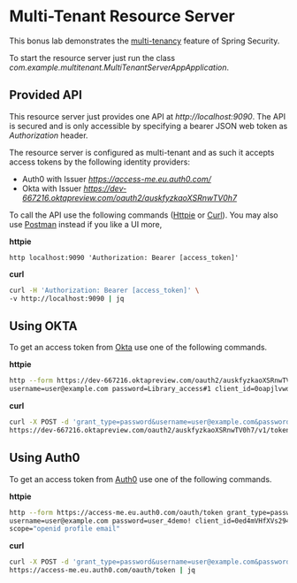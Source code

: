 # Multi-Tenant Resource Server

This bonus lab demonstrates the [multi-tenancy](https://docs.spring.io/spring-security/site/docs/current/reference/htmlsingle/#oauth2resourceserver-multitenancy) 
feature of Spring Security.

To start the resource server just run the class _com.example.multitenant.MultiTenantServerAppApplication_.

## Provided API

This resource server just provides one API at _http://localhost:9090_.
The API is secured and is only accessible by specifying a bearer JSON web token as
_Authorization_ header.

The resource server is configured as multi-tenant and as such it accepts access tokens 
by the following identity providers:

* Auth0 with Issuer _https://access-me.eu.auth0.com/_
* Okta with Issuer _https://dev-667216.oktapreview.com/oauth2/auskfyzkaoXSRnwTV0h7_

To call the API use the following commands ([Httpie](https://httpie.org/#installation) or [Curl](https://curl.haxx.se/download.html)).
You may also use [Postman](https://www.getpostman.com/downloads) instead if you like a UI more,
 
__httpie__

```
http localhost:9090 'Authorization: Bearer [access_token]'
```

__curl__

```bash
curl -H 'Authorization: Bearer [access_token]' \
-v http://localhost:9090 | jq
```

## Using OKTA

To get an access token from [Okta](https://www.okta.com/) use one of the following commands.

__httpie__

```bash
http --form https://dev-667216.oktapreview.com/oauth2/auskfyzkaoXSRnwTV0h7/v1/token grant_type=password \
username=user@example.com password=Library_access#1 client_id=0oapjlvwd21SpAWL20h7 client_secret=Fb_ig1oa9WMzzJzvm9YtFZAiYJu196ZMgy9avOb9 scope="openid profile email"
``` 

__curl__

```bash
curl -X POST -d 'grant_type=password&username=user@example.com&password=Library_access#1&client_id=0oapjlvwd21SpAWL20h7&client_secret=Fb_ig1oa9WMzzJzvm9YtFZAiYJu196ZMgy9avOb9&scope=openid%20profile%20email' \
https://dev-667216.oktapreview.com/oauth2/auskfyzkaoXSRnwTV0h7/v1/token | jq
```

## Using Auth0

To get an access token from [Auth0](https://auth0.com/) use one of the following commands.

__httpie__

```bash
http --form https://access-me.eu.auth0.com/oauth/token grant_type=password \
username=user@example.com password=user_4demo! client_id=0ed4mVHfXVs294W1Ab5K5YBb7GM7O7Tn client_secret=uP6eNUwC__v7VSQR9ggDaSfRFIAZrHBVXSyCF9pZwkrTX0LJYwjuS5uxO1Wu35Ca \
scope="openid profile email"
``` 

__curl__

```bash
curl -X POST -d 'grant_type=password&username=user@example.com&password=user_4demo!&client_id=0ed4mVHfXVs294W1Ab5K5YBb7GM7O7Tn&client_secret=uP6eNUwC__v7VSQR9ggDaSfRFIAZrHBVXSyCF9pZwkrTX0LJYwjuS5uxO1Wu35Ca&scope=openid%20profile%20email' \
https://access-me.eu.auth0.com/oauth/token | jq
```

